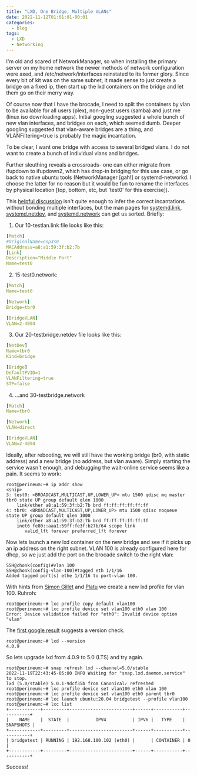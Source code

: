 ```yaml
---
title: "LXD, One Bridge, Multiple VLANs"
date: 2022-11-12T01:01:01-00:01
categories:
  - blog
tags:
  - LXD
  - Networking
---
```

I'm old and scared of NetworkManager, so when installing the primary server
on my home network the newer methods of network configuration were axed, and
/etc/network/interfaces reinstated to its former glory.  Since every bit of
kit was on the same subnet, it made sense to just create a bridge on a fixed
ip, then start up the lxd containers on the bridge and let them go on their
merry way.

Of course now that I have the brocade, I need to split the containers by
vlan to be available for all users (plex), non-guest users (samba) and just
me (linux iso downloading apps).  Initial googling suggested a whole bunch
of new vlan interfaces, and bridges on each, which seemed dumb.  Deeper
googling suggested that vlan-aware bridges are a thing, and
VLANFiltering=true is probably the magic incantation.

To be clear, I want one bridge with access to several bridged vlans. I do
not want to create a bunch of individual vlans and bridges.

Further sleuthing reveals a crossroads-  one can either migrate from ifupdown
to ifupdown2, which has drop-in bridging for this use case, or go back to
native ubuntu tools (NetworkManager [gah!] or systemd-networkd.  I choose
the latter for no reason but it would be fun to rename the interfaces by
physical location [top, bottom, etc, but 'test0' for this exercise]).



This [helpful
discussion](https://discuss.linuxcontainers.org/t/lxd-containers-on-a-vlan-aware-bridge/14734/2)
 isn't quite enough to infer the correct incantations without
bonding multiple interfaces, but the man pages for [systemd.link](https://www.freedesktop.org/software/systemd/man/systemd.link.html),
[systemd.netdev](https://www.freedesktop.org/software/systemd/man/systemd.netdev.html),
and
[systemd.network](https://www.freedesktop.org/software/systemd/man/systemd.netdev.html)
can get us sorted.  Briefly:

1.  Our 10-testlan.link file looks like this:
```yaml
[Match]
#OriginalName=enp3s0
MACAddress=a8:a1:59:3f:b2:7b
[Link]
Description="Middle Port"
Name=test0
```

2. 15-test0.network:
```yaml
[Match]
Name=test0

[Network]
Bridge=tbr0

[BridgeVLAN]
VLAN=2-4094
```

3. Our 20-testbridge.netdev file looks like this:
```yaml
[NetDev]
Name=tbr0
Kind=bridge

[Bridge]
DefaultPVID=1
VLANFiltering=true
STP=false
```

4. ...and 30-testbridge.network
```yaml
[Match]
Name=tbr0

[Network]
VLAN=direct

[BridgeVLAN]
VLAN=2-4094
```

Ideally, after rebooting, we will still have the working bridge (br0, with static
address) and a new bridge (no address, but vlan aware).  Simply starting the
service wasn't enough, and debugging the wait-online service seems like a
pain.  It seems to work:

```
root@perineum:~# ip addr show
<snip>
3: test0: <BROADCAST,MULTICAST,UP,LOWER_UP> mtu 1500 qdisc mq master tbr0 state UP group default qlen 1000
    link/ether a8:a1:59:3f:b2:7b brd ff:ff:ff:ff:ff:ff
4: tbr0: <BROADCAST,MULTICAST,UP,LOWER_UP> mtu 1500 qdisc noqueue state UP group default qlen 1000
    link/ether a8:a1:59:3f:b2:7b brd ff:ff:ff:ff:ff:ff
    inet6 fe80::aaa1:59ff:fe3f:b27b/64 scope link
       valid_lft forever preferred_lft forever
```
Now lets launch a new lxd container on the new bridge and see if it picks up an
ip address on the right subnet. VLAN 100 is already configured here for dhcp, so
we just add the port on the brocade switch to the right vlan:

```
SSH@chonk(config)#vlan 100
SSH@chonk(config-vlan-100)#tagged eth 1/1/16
Added tagged port(s) ethe 1/1/16 to port-vlan 100.
```

With hints from [Simon
Gillet](https://somm15.github.io/network/vlan/lxd/2018/12/13/vlan_with_lxd.html)
and [Platu](https://gist.github.com/platu/fc0c22a42d002a00382c20e023658688) we
create a new lxd profile for vlan 100. Ruhroh:
```
root@perineum:~# lxc profile copy default vlan100
root@perineum:~# lxc profile device set vlan100 eth0 vlan 100
Error: Device validation failed for "eth0": Invalid device option "vlan"
```
The [first google
result](https://discuss.linuxcontainers.org/t/ovs-vlan-tag-with-lxd/13984/3)
suggests a version check.
```
root@perineum:~# lxd --version
4.0.9
```
So lets upgrade lxd from 4.0.9 to 5.0 (LTS) and try again.
```
root@perineum:~# snap refresh lxd --channel=5.0/stable
2022-11-19T22:43:45-05:00 INFO Waiting for "snap.lxd.daemon.service" to stop.
lxd (5.0/stable) 5.0.1-9dcf35b from Canonical✓ refreshed
root@perineum:~# lxc profile device set vlan100 eth0 vlan 100
root@perineum:~# lxc profile device set vlan100 eth0 parent tbr0
root@perineum:~# lxc launch ubuntu:20.04 bridgetest --profile vlan100
root@perineum:~# lxc list
+------------+---------+------------------------+------+-----------+-----------+
|    NAME    |  STATE  |          IPV4          | IPV6 |   TYPE    | SNAPSHOTS |
+------------+---------+------------------------+------+-----------+-----------+
| bridgetest | RUNNING | 192.168.100.102 (eth0) |      | CONTAINER | 0         |
+------------+---------+------------------------+------+-----------+-----------+
```
Success!
